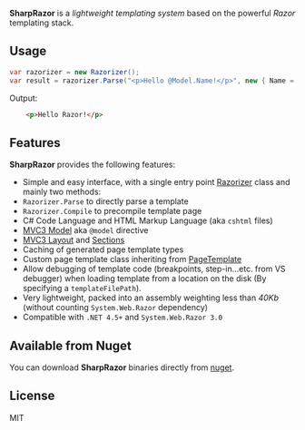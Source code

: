 **SharpRazor** is a *lightweight templating system* based on the powerful *Razor* templating stack.

## Usage

```csharp
var razorizer = new Razorizer();
var result = razorizer.Parse("<p>Hello @Model.Name!</p>", new { Name = "Razor" });
```
   
Output:

```html
	<p>Hello Razor!</p>
```

## Features

**SharpRazor** provides the following features:

 - Simple and easy interface, with a single entry point [Razorizer](T:SharpRazor.Razorizer) class and mainly two methods:
  - `Razorizer.Parse` to directly parse a template 
  - `Razorizer.Compile` to precompile template page
 - C# Code Language and HTML Markup Language (aka `cshtml` files)
 - [MVC3 Model](http://weblogs.asp.net/scottgu/archive/2010/10/19/asp-net-mvc-3-new-model-directive-support-in-razor.aspx) aka `@model` directive 
 - [MVC3 Layout](http://weblogs.asp.net/scottgu/archive/2010/10/22/asp-net-mvc-3-layouts.aspx) and [Sections](http://weblogs.asp.net/scottgu/archive/2010/12/30/asp-net-mvc-3-layouts-and-sections-with-razor.aspx)
 - Caching of generated page template types
 - Custom page template class inheriting from [PageTemplate<TModel>](T:SharpRazor.PageTemplate`1)
 - Allow debugging of template code (breakpoints, step-in...etc. from VS debugger) when loading template from a location on the disk (By specifying a `templateFilePath`).
 - Very lightweight, packed into an assembly weighting less than *40Kb* (without counting `System.Web.Razor` dependency)
 - Compatible with `.NET 4.5+` and `System.Web.Razor 3.0`

## Available from Nuget 
You can download **SharpRazor** binaries directly from [nuget](http://www.nuget.org/packages?q=sharprazor).

## License
MIT
